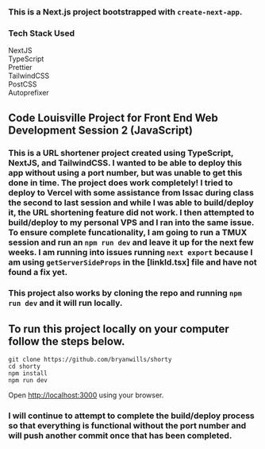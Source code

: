 ### This is a Next.js project bootstrapped with `create-next-app`.


### Tech Stack Used
NextJS<br/>
TypeScript<br/>
Prettier<br/>
TailwindCSS<br/>
PostCSS<br/>
Autoprefixer<br/>

## Code Louisville Project for Front End Web Development Session 2 (JavaScript)

### This is a URL shortener project created using TypeScript, NextJS, and TailwindCSS. I wanted to be able to deploy this app without using a port number, but was unable to get this done in time. The project does work completely! I tried to deploy to Vercel with some assistance from Issac during class the second to last session and while I was able to build/deploy it, the URL shortening feature did not work. I then attempted to build/deploy to my personal VPS and I ran into the same issue. To ensure complete funcationality, I am going to run a TMUX session and run an `npm run dev` and leave it up for the next few weeks. I am running into issues running `next export` because I am using `getServerSideProps` in the [linkId.tsx] file and have not found a fix yet.

### This project also works by cloning the repo and running `npm run dev` and it will run locally.

## To run this project locally on your computer follow the steps below.

```
git clone https://github.com/bryanwills/shorty
cd shorty
npm install
npm run dev
```

Open [http://localhost:3000](http://localhost:3000) using your browser.

### I will continue to attempt to complete the build/deploy process so that everything is functional without the port number and will push another commit once that has been completed.
